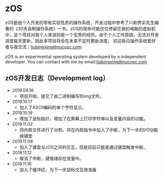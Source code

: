 # zOS


zOS是由个人开发的带有实验性质的操作系统，开发过程中参考了川和秀实先生编著的《30天自制操作系统》一书。zOS的宿命可能仅仅停留在我的电脑的虚拟机中，这个项目对我个人来说则是一个宝贵的经历。由于个人工作原因，无法对开发进度每天更新，因此本项目将会在未来不定时更新进度。
欢迎各位操作系统爱好者与我交流：liubingxing@nucosc.com

zOS is an experimental operating system developed by a independent developer.
You can contact with me by email:liubingxing@nucosc.com

## zOS开发日志（Development log）
* 2019.09.18
  * 项目开始，提交了由二进制编写的img文件。
* 2019.10.17
  * 加入了ASCII编码的单个字符显示。
* 2019.10.19
  * 增加了鼠标指针，增加了在屏幕上打印字符串以及变量内容的功能。
* 2019.11.02
  * 将内核文件进行了分割，并在内核指令中加入了中断，为下一步的I/O功能做铺垫
* 2019.11.09
  * 加入了键盘与zOS之间的交互，但是目前只能是通过键盘触发中断。
* 2019.11.12
  * 取消了中断，键值储存在变量中。
* 2019.11.16
  * 加入了缓冲区，为下一步鼠标交互做准备